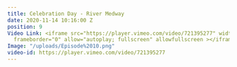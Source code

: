 ```yaml
---
title: Celebration Day - River Medway
date: 2020-11-14 10:16:00 Z
position: 9
Video Link: <iframe src="https://player.vimeo.com/video/721395277" width="1920" height="1080"
  frameborder="0" allow="autoplay; fullscreen" allowfullscreen ></iframe>
Image: "/uploads/Episode%2010.png"
video-id: https://player.vimeo.com/video/721395277
---
```


